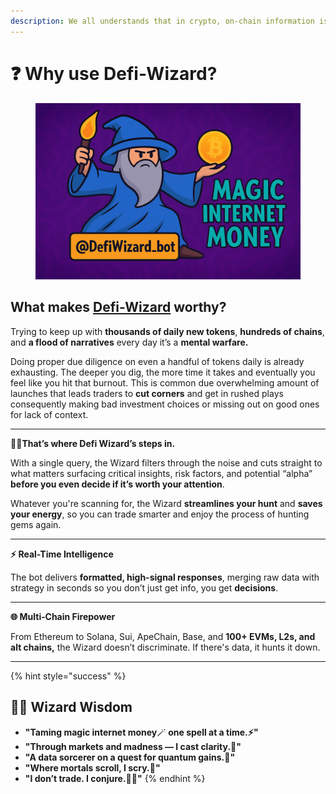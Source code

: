 ```yaml
---
description: We all understands that in crypto, on‑chain information is alpha, but...
---
```


# ❓ Why use Defi-Wizard?

<div align="left"><figure><img src="../.gitbook/assets/defiwizardbanner.png" alt="" width="563"><figcaption></figcaption></figure></div>

## What makes [Defi-Wizard](https://t.me/DefiWizard_Bot) worthy?

Trying to keep up with **thousands of daily new tokens**, **hundreds of chains**, and **a flood of narratives** every day it’s a **mental warfare.**

Doing proper due diligence on even a handful of tokens daily is already exhausting. The deeper you dig, the more time it takes and eventually you feel like you hit that burnout. This is common due overwhelming amount of launches  that leads traders to **cut corners** and get in rushed plays consequently making bad investment choices or missing out on good ones for lack of context.

***

**🧙‍♂️That’s where Defi Wizard’s steps in.**

With a single query, the Wizard filters through the noise and cuts straight to what matters surfacing critical insights, risk factors, and potential “alpha” **before you even decide if it’s worth your attention**.

Whatever you're scanning for, the Wizard **streamlines your hunt** and **saves your energy**, so you can trade smarter and enjoy the process of hunting gems again.

***

**⚡ Real-Time Intelligence**

The bot delivers **formatted, high-signal responses**, merging raw data with strategy in seconds so you don’t just get info, you get **decisions**.

***

**🌐 Multi‑Chain Firepower**

From Ethereum to Solana, Sui, ApeChain, Base, and **100+ EVMs, L2s, and alt chains,** the Wizard doesn’t discriminate. If there's data, it hunts it down.

***

{% hint style="success" %}
## **🧙‍♂️ Wizard Wisdom**

* **"Taming magic internet money**🪄 **one spell at a time.⚡"**
* **"Through markets and madness — I cast clarity.🔮"**
* **"A data sorcerer on a quest for quantum gains.🚀"**
* **"Where mortals scroll, I scry.📜"**
* **"I don’t trade. I conjure.🧙‍♂️"**
{% endhint %}
